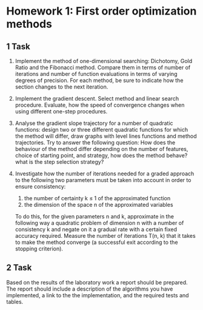 # Homework 1: First order optimization methods

## 1 Task

1. Implement the method of one-dimensional searching: Dichotomy, Gold Ratio and the Fibonacci method.
   Compare them in terms of number of iterations and number of function evaluations
   in terms of varying degrees of precision.
   For each method, be sure to indicate how the section changes to the next iteration.
2. Implement the gradient descent. Select method and linear search procedure.
   Evaluate, how the speed of convergence changes when using different one-step procedures.
3. Analyse the gradient slope trajectory for a number of quadratic functions:
   design two or three different quadratic functions for which the method will differ,
   draw graphs with level lines functions and method trajectories.
   Try to answer the following question:
   How does the behaviour of the method differ depending on the number of features,
   choice of starting point, and strategy, how does the method behave?
   what is the step selection strategy?
4. Investigate how the number of iterations needed for a graded approach to the following two
   parameters must be taken into account in order to ensure consistency:

   1. the number of certainty k ≤ 1 of the approximated function
   2. the dimension of the space n of the approximated variables

   To do this, for the given parameters n and k, approximate in the following way
   a quadratic problem of dimension n with a number of consistency k and negate on it
   a gradual rate with a certain fixed accuracy required.
   Measure the number of iterations T(n, k) that it takes to make the method converge
   (a successful exit according to the stopping criterion).

## 2 Task

Based on the results of the laboratory work a report should be prepared.
The report should include a description of the algorithms you have implemented, a link to the
the implementation, and the required tests and tables.
